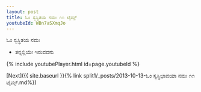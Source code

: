```yaml
---
layout: post
title: ಓಂ ಸ್ವಸ್ಥಿತಯ ನಮಃ ೧೧ ಟೈಮ್ಸ್
youtubeId: WBn7aSXmqJo
---
```

 
 
 ಓಂ ಸ್ವಸ್ಥಿತಯ ನಮಃ  
 
 -  ತನ್ನಲ್ಲಿಯೇ ಇರುವವನು 
 
  
 
  
 
 
 
 
 
 


{% include youtubePlayer.html id=page.youtubeId %}
 
[Next]({{ site.baseurl }}{% link  split1/_posts/2013-10-13-ಓಂ ಸ್ವಸ್ಥಿಭಾವಯಾ ನಮಃ ೧೧ ಟೈಮ್ಸ್.md%})
 
